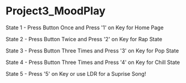 # Project3_MoodPlay

State 1 - Press Button Once and Press '1' on Key for Home Page

State 2 - Press Button Twice and Press '2' on Key for Rap State

State 3 - Press Button Three Times and Press '3' on Key for Pop State

State 4 - Press Button Three Times and Press '4' on Key for Chill State

State 5 - Press '5' on Key or use LDR for a Suprise Song!
